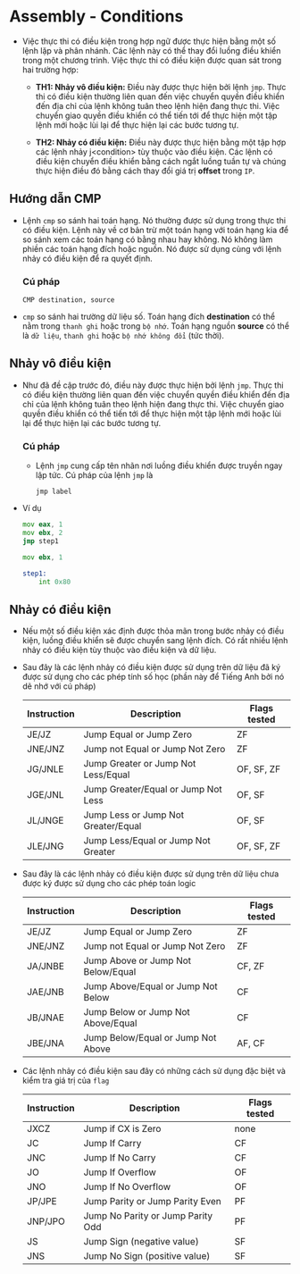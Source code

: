 # Assembly - Conditions

- Việc thực thi có điều kiện trong hợp ngữ được thực hiện bằng một số lệnh lặp và phân nhánh. Các lệnh này có thể thay đổi luồng điều khiển trong một chương trình. Việc thực thi có điều kiện được quan sát trong hai trường hợp:

    - **TH1: Nhảy vô điều kiện:** Điều này được thực hiện bởi lệnh `jmp`. Thực thi có điều kiện thường liên quan đến việc chuyển quyền điều khiển đến địa chỉ của lệnh không tuân theo lệnh hiện đang thực thi. Việc chuyển giao quyền điều khiển có thể tiến tới để thực hiện một tập lệnh mới hoặc lùi lại để thực hiện lại các bước tương tự.

    - **TH2: Nhảy có điều kiện:** Điều này được thực hiện bằng một tập hợp các lệnh nhảy j&lt;condition&gt; tùy thuộc vào điều kiện. Các lệnh có điều kiện chuyển điều khiển bằng cách ngắt luồng tuần tự và chúng thực hiện điều đó bằng cách thay đổi giá trị **offset** trong `IP`.

## Hướng dẫn CMP

- Lệnh `cmp` so sánh hai toán hạng. Nó thường được sử dụng trong thực thi có điều kiện. Lệnh này về cơ bản trừ một toán hạng với toán hạng kia để so sánh xem các toán hạng có bằng nhau hay không. Nó không làm phiền các toán hạng đích hoặc nguồn. Nó được sử dụng cùng với lệnh nhảy có điều kiện để ra quyết định.

    ### Cú pháp

    ```
    CMP destination, source
    ```

- `cmp` so sánh hai trường dữ liệu số. Toán hạng đích **destination** có thể nằm trong `thanh ghi` hoặc trong `bộ nhớ`. Toán hạng nguồn **source** có thể là `dữ liệu`, `thanh ghi` hoặc `bộ nhớ không đổi` (tức thời).

## Nhảy vô điều kiện

- Như đã đề cập trước đó, điều này được thực hiện bởi lệnh `jmp`. Thực thi có điều kiện thường liên quan đến việc chuyển quyền điều khiển đến địa chỉ của lệnh không tuân theo lệnh hiện đang thực thi. Việc chuyển giao quyền điều khiển có thể tiến tới để thực hiện một tập lệnh mới hoặc lùi lại để thực hiện lại các bước tương tự.

    ### Cú pháp

    - Lệnh `jmp` cung cấp tên nhãn nơi luồng điều khiển được truyền ngay lập tức. Cú pháp của lệnh `jmp` là

        ```
        jmp label
        ```

- Ví dụ

    ```asm
    mov eax, 1
    mov ebx, 2
    jmp step1

    mov ebx, 1

    step1:
        int 0x80
    ```

## Nhảy có điều kiện

- Nếu một số điều kiện xác định được thỏa mãn trong bước nhảy có điều kiện, luồng điều khiển sẽ được chuyển sang lệnh đích. Có rất nhiều lệnh nhảy có điều kiện tùy thuộc vào điều kiện và dữ liệu.

- Sau đây là các lệnh nhảy có điều kiện được sử dụng trên dữ liệu đã ký được sử dụng cho các phép tính số học (phần này để Tiếng Anh bởi nó dẽ nhớ với cú pháp)

    |Instruction|Description|	Flags tested|
    |--|--|--|
    |JE/JZ      |Jump Equal or Jump Zero|ZF|
    |JNE/JNZ    |Jump not Equal or Jump Not Zero|ZF|
    |JG/JNLE	|Jump Greater or Jump Not Less/Equal	|OF, SF, ZF|
    |JGE/JNL	|Jump Greater/Equal or Jump Not Less	|OF, SF|
    |JL/JNGE	|Jump Less or Jump Not Greater/Equal	|OF, SF|
    |JLE/JNG	|Jump Less/Equal or Jump Not Greater	|OF, SF, ZF|

- Sau đây là các lệnh nhảy có điều kiện được sử dụng trên dữ liệu chưa được ký được sử dụng cho các phép toán logic

    |Instruction|Description|Flags tested|
    |--|--|--|
    |JE/JZ	|Jump Equal or Jump Zero	|ZF
    |JNE/JNZ	|Jump not Equal or Jump Not Zero	|ZF
    |JA/JNBE	|Jump Above or Jump Not Below/Equal	|CF, ZF
    |JAE/JNB	|Jump Above/Equal or Jump Not Below	|CF
    |JB/JNAE	|Jump Below or Jump Not Above/Equal	|CF
    |JBE/JNA	|Jump Below/Equal or Jump Not Above	|AF, CF

- Các lệnh nhảy có điều kiện sau đây có những cách sử dụng đặc biệt và kiểm tra giá trị của `flag`

    Instruction	|Description	|Flags tested
    |--|--|--|
    |JXCZ	|Jump if CX is Zero	|none
    |JC	|Jump If Carry	|CF
    |JNC	|Jump If No Carry	|CF
    |JO	|Jump If Overflow	|OF
    |JNO	|Jump If No Overflow	|OF
    |JP/JPE	|Jump Parity or Jump Parity Even	|PF
    |JNP/JPO	|Jump No Parity or Jump Parity Odd	|PF
    |JS	|Jump Sign (negative value)	|SF
    |JNS	|Jump No Sign (positive value)	|SF